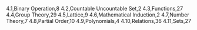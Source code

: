 4.1,Binary Operation,8
4.2,Countable Uncountable Set,2
4.3,Functions,27
4.4,Group Theory,29
4.5,Lattice,9
4.6,Mathematical Induction,2
4.7,Number Theory,7
4.8,Partial Order,10
4.9,Polynomials,4
4.10,Relations,36
4.11,Sets,27